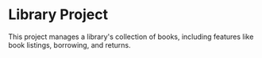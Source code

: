 # Library Project
This project manages a library's collection of books, including features like book listings, borrowing, and returns.
